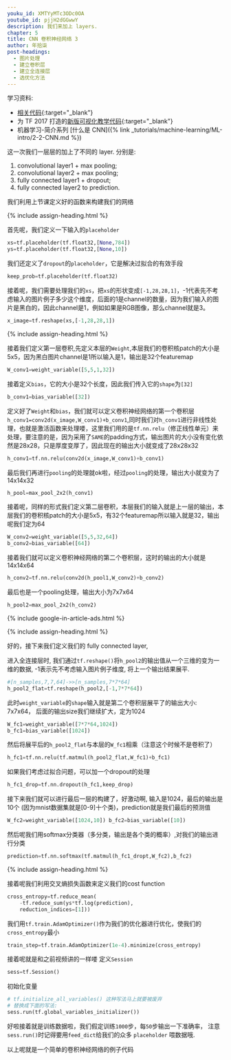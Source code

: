 ```yaml
---
youku_id: XMTYyMTc3ODc0OA
youtube_id: pjjH2dGGwwY
description: 我们来加上 layers.
chapter: 5
title: CNN 卷积神经网络 3
author: 年拾柒
post-headings:
  - 图片处理
  - 建立卷积层
  - 建立全连接层
  - 选优化方法
---
```



学习资料:
  * [相关代码](https://github.com/MorvanZhou/tutorials/tree/master/tensorflowTUT/tf18_CNN3){:target="_blank"}
  * 为 TF 2017 打造的[新版可视化教学代码](https://github.com/MorvanZhou/Tensorflow-Tutorial){:target="_blank"}
  * 机器学习-简介系列 [什么是 CNN]({% link _tutorials/machine-learning/ML-intro/2-2-CNN.md %})
  
这一次我们一层层的加上了不同的 layer. 分别是:

1. convolutional layer1 + max pooling;
2. convolutional layer2 + max pooling;
3. fully connected layer1 + dropout;
4. fully connected layer2 to prediction.

我们利用上节课定义好的函数来构建我们的网络


{% include assign-heading.html %}

首先呢，我们定义一下输入的`placeholder`

```python
xs=tf.placeholder(tf.float32,[None,784])
ys=tf.placeholder(tf.float32,[None,10])
```

我们还定义了`dropout`的`placeholder`，它是解决过拟合的有效手段

```python
keep_prob=tf.placeholder(tf.float32)
```


接着呢，我们需要处理我们的`xs`，把`xs`的形状变成`[-1,28,28,1]`，-1代表先不考虑输入的图片例子多少这个维度，后面的1是channel的数量，因为我们输入的图片是黑白的，因此channel是1，例如如果是RGB图像，那么channel就是3。

```python
x_image=tf.reshape(xs,[-1,28,28,1])
```


{% include assign-heading.html %}

接着我们定义第一层卷积,先定义本层的`Weight`,本层我们的卷积核patch的大小是5x5，因为黑白图片channel是1所以输入是1，输出是32个featuremap

```python
W_conv1=weight_variable([5,5,1,32])
```

接着定义`bias`，它的大小是32个长度，因此我们传入它的`shape`为`[32]`

```python
b_conv1=bias_variable([32])
```

定义好了`Weight`和`bias`，我们就可以定义卷积神经网络的第一个卷积层`h_conv1=conv2d(x_image,W_conv1)+b_conv1`,同时我们对`h_conv1`进行非线性处理，也就是激活函数来处理喽，这里我们用的是`tf.nn.relu`（修正线性单元）来处理，要注意的是，因为采用了`SAME`的padding方式，输出图片的大小没有变化依然是28x28，只是厚度变厚了，因此现在的输出大小就变成了28x28x32

```python
h_conv1=tf.nn.relu(conv2d(x_image,W_conv1)+b_conv1)
```

最后我们再进行`pooling`的处理就ok啦，经过`pooling`的处理，输出大小就变为了14x14x32

```python
h_pool=max_pool_2x2(h_conv1)
```

接着呢，同样的形式我们定义第二层卷积，本层我们的输入就是上一层的输出，本层我们的卷积核patch的大小是5x5，有32个featuremap所以输入就是32，输出呢我们定为64

```python
W_conv2=weight_variable([5,5,32,64])
b_conv2=bias_variable([64])
```
 
接着我们就可以定义卷积神经网络的第二个卷积层，这时的输出的大小就是14x14x64 

```python
h_conv2=tf.nn.relu(conv2d(h_pool1,W_conv2)+b_conv2)
```

最后也是一个pooling处理，输出大小为7x7x64

```python
h_pool2=max_pool_2x2(h_conv2)
```


{% include google-in-article-ads.html %}

{% include assign-heading.html %}


好的，接下来我们定义我们的 fully connected layer,

进入全连接层时, 我们通过`tf.reshape()`将`h_pool2`的输出值从一个三维的变为一维的数据,
-1表示先不考虑输入图片例子维度, 将上一个输出结果展平.

```python
#[n_samples,7,7,64]->>[n_samples,7*7*64]
h_pool2_flat=tf.reshape(h_pool2,[-1,7*7*64]) 
```

此时`weight_variable`的`shape`输入就是第二个卷积层展平了的输出大小: 7x7x64，
后面的输出size我们继续扩大，定为1024

```python
W_fc1=weight_variable([7*7*64,1024]) 
b_fc1=bias_variable([1024])
```

然后将展平后的`h_pool2_flat`与本层的`W_fc1`相乘（注意这个时候不是卷积了）

```python
h_fc1=tf.nn.relu(tf.matmul(h_pool2_flat,W_fc1)+b_fc1)
```


如果我们考虑过拟合问题，可以加一个dropout的处理

```python
h_fc1_drop=tf.nn.dropout(h_fc1,keep_drop)
```

接下来我们就可以进行最后一层的构建了，好激动啊, 输入是1024，最后的输出是10个
(因为mnist数据集就是[0-9]十个类)，prediction就是我们最后的预测值

```python
W_fc2=weight_variable([1024,10]) b_fc2=bias_variable([10])
```

然后呢我们用softmax分类器（多分类，输出是各个类的概率）,对我们的输出进行分类

```python
prediction=tf.nn.softmax(tf.matmul(h_fc1_dropt,W_fc2),b_fc2)
```

{% include assign-heading.html %}


接着呢我们利用交叉熵损失函数来定义我们的cost function

```python
cross_entropy=tf.reduce_mean(
    -tf.reduce_sum(ys*tf.log(prediction),
    reduction_indices=[1]))
```
 
我们用`tf.train.AdamOptimizer()`作为我们的优化器进行优化，使我们的`cross_entropy`最小

```python
train_step=tf.train.AdamOptimizer(1e-4).minimize(cross_entropy)
```

接着呢就是和之前视频讲的一样喽 定义`Session`

```python
sess=tf.Session()
```


初始化变量

```python
# tf.initialize_all_variables() 这种写法马上就要被废弃
# 替换成下面的写法:
sess.run(tf.global_variables_initializer())
```


好啦接着就是训练数据啦，我们假定训练`1000`步，每`50`步输出一下准确率，
注意`sess.run()`时记得要用`feed_dict`给我们的众多 `placeholder` 喂数据哦.

以上呢就是一个简单的卷积神经网络的例子代码

